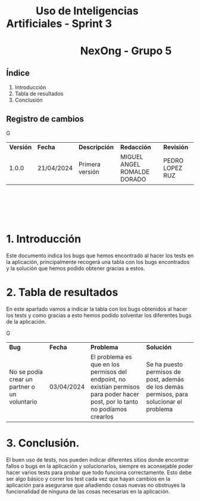 # &nbsp;&nbsp;&nbsp;&nbsp;&nbsp;&nbsp;&nbsp;&nbsp;&nbsp;&nbsp;&nbsp; Uso de Inteligencias Artificiales - Sprint 3
# &nbsp;&nbsp;&nbsp;&nbsp;&nbsp;&nbsp;&nbsp;&nbsp;&nbsp;&nbsp;&nbsp;&nbsp;&nbsp;&nbsp;&nbsp;&nbsp;&nbsp;&nbsp;&nbsp;&nbsp;&nbsp;&nbsp;&nbsp;&nbsp;&nbsp;&nbsp;&nbsp;&nbsp;&nbsp; NexOng - Grupo 5



## Índice

1. Introducción
2. Tabla de resultados
3. Conclusión

## Registro de cambios


<table>
  <tr>
   <td><strong>Versión</strong>
   </td>
   <td><strong>Fecha</strong>
   </td>
   <td><strong>Descripción</strong>
   </td>
   <td><strong>Redacción</strong>
   </td>
   <td><strong>Revisión</strong>
   </td>
  </tr>
  <tr>
   <td>1.0.0</td>
   <td>21/04/2024</td>G
   <td>Primera versión</td>
   <td>MIGUEL ANGEL ROMALDE DORADO</td>
   <td>PEDRO LOPEZ RUZ</td>
  </tr>
</table>



<br/>

# 

<br/>



#  1. Introducción 

Este documento indica los bugs que hemos encontrado al hacer los tests en la aplicación, principalmente recogerá una tabla con los bugs encontrados y la solución que hemos podido obtener gracias a estos.



# 2. Tabla de resultados 

En este apartado vamos a indicar la tabla con los bugs obtenidos al hacer los tests y como gracias a esto hemos podido solventar los diferentes bugs de la aplicación.

<table>
  <tr>
   <td><strong>Bug</strong>
   </td>
   <td><strong>Fecha</strong>
   </td>
   <td><strong>Problema</strong>
   </td>
   <td><strong>Solución</strong>
   </td>
  </tr>
  <tr>
   <td>No se podía crear un partner o un voluntario</td>
   <td>03/04/2024</td>G
   <td>El problema es que en los permisos del endpoint, no existían permisos para poder hacer post, por lo tanto no podíamos crearlos</td>
   <td>Se ha puesto permisos de post, además de los demás permisos, para solucionar el problema</td>
  </tr>
</table>



# 3. Conclusión. 

El buen uso de tests, nos pueden indicar diferentes sitios donde encontrar fallos o bugs en la aplicación y solucionarlos, siempre es aconsejable poder hacer varios tests para probar que todo funciona correctamente. Esto debe ser algo básico y correr los test cada vez que hayan cambios en la aplicación para asegurarse que añadiendo cosas nuevas no obstruyes la funcionalidad de ninguna de las cosas necesarias en la aplicación.
